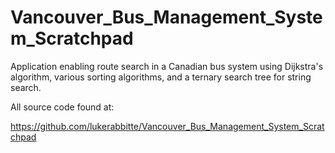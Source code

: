 # Vancouver_Bus_Management_System_Scratchpad

Application enabling route search in a Canadian bus system using Dijkstra's algorithm, various sorting algorithms, and a ternary search tree for string search.

All source code found at:

https://github.com/lukerabbitte/Vancouver_Bus_Management_System_Scratchpad
